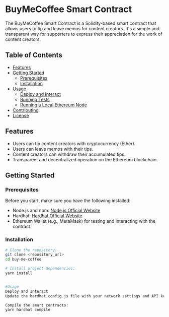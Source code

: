 # BuyMeCoffee Smart Contract

The BuyMeCoffee Smart Contract is a Solidity-based smart contract that allows users to tip and leave memos for content creators. It's a simple and transparent way for supporters to express their appreciation for the work of content creators.

## Table of Contents

- [Features](#features)
- [Getting Started](#getting-started)
  - [Prerequisites](#prerequisites)
  - [Installation](#installation)
- [Usage](#usage)
  - [Deploy and Interact](#deploy-and-interact)
  - [Running Tests](#running-tests)
  - [Running a Local Ethereum Node](#running-a-local-ethereum-node)
- [Contributing](#contributing)
- [License](#license)

## Features

- Users can tip content creators with cryptocurrency (Ether).
- Users can leave memos with their tips.
- Content creators can withdraw their accumulated tips.
- Transparent and decentralized operation on the Ethereum blockchain.

## Getting Started

### Prerequisites

Before you start, make sure you have the following installed:

- Node.js and npm: [Node.js Official Website](https://nodejs.org/)
- Hardhat: [Hardhat Official Website](https://hardhat.org/)
- Ethereum Wallet (e.g., MetaMask) for testing and interacting with the contract.

### Installation

```bash
# Clone the repository:
git clone <repository_url>
cd buy-me-coffee

# Install project dependencies:
yarn install


#Usage
Deploy and Interact
Update the hardhat.config.js file with your network settings and API keys (if necessary).

Compile the smart contracts:
yarn hardhat compile



```
